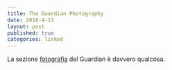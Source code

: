 ```yaml
---
title: The Guardian Photography
date: 2018-4-13
layout: post
published: true
categories: linked
---
```


La sezione [fotografia]( https://www.theguardian.com/artanddesign/photography) del Guardian è davvero qualcosa.
 
